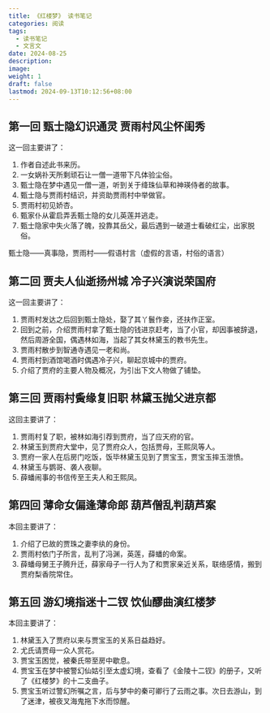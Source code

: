 ```yaml
---
title: 《红楼梦》 读书笔记
categories: 阅读
tags:
  - 读书笔记
  - 文言文
date: 2024-08-25
description: 
image: 
weight: 1
draft: false
lastmod: 2024-09-13T10:12:56+08:00
---
```


## 第一回 甄士隐幻识通灵 贾雨村风尘怀闺秀

这一回主要讲了：
1. 作者自述此书来历。
2. 一女娲䃼天所剩顽石让一僧一道带下凡体验尘俗。
3. 甄士隐在梦中遇见一僧一道，听到关于绛珠仙草和神瑛侍者的故事。
4. 甄士隐与贾雨村结识，并资助贾雨村中举做官。
5. 贾雨村初见娇杏。
6. 甄家仆从霍启弄丢甄士隐的女儿英莲并逃走。
7. 甄士隐家中失火落了魄，投靠其岳父，最后遇到一破道士看破红尘，出家脱俗。

甄士隐——真事隐，贾雨村——假语村言（虚假的言语，村俗的语言）

## 第二回 贾夫人仙逝扬州城 冷子兴演说荣国府

这一回主要讲了：
1. 贾雨村发达之后回到甄士隐处，娶了其丫鬟作妾，还扶作正室。
2. 回到之前，介绍贾雨村拿了甄士隐的钱进京赶考，当了小官，却因事被辞退，然后周游全国，偶遇林如海，当起了其女林黛玉的教书先生。
3. 贾雨村散步到智通寺遇见一老和尚。
4. 贾雨村到酒馆喝酒时偶遇冷子兴，聊起京城中的贾府。
5. 介绍了贾府的主要人物及概况，为引出下文人物做了铺垫。

## 第三回 贾雨村夤缘复旧职 林黛玉抛父进京都  
  
这回主要讲了：  
1. 贾雨村复了职，被林如海引荐到贾府，当了应天府的官。  
2. 林黛玉到贾府大堂中，见了贾府众人，包括贾母，王熙凤等人。  
3. 贾府一家人在后房门吃饭，饭毕林黛玉见到了贾宝玉，贾宝玉摔玉泄愤。  
4. 林黛玉与鹦哥、袭人夜聊。  
5. 薛蟠闹事的书信传至王夫人和王熙凤。

## 第四回 薄命女偏逢薄命郎 葫芦僧乱判葫芦案  
  
本回主要讲了：  
1. 介绍了已故的贾珠之妻李纨的身份。  
2. 贾雨村依门子所言，乱判了冯渊，英莲，薛蟠的命案。  
3. 薛蟠母舅王子腾升迁，薛家母子一行人为了和贾家亲近关系，联络感情，搬到贾府梨香院常住。

## 第五回 游幻境指迷十二钗 饮仙醪曲演红楼梦

本回主要讲了：
1. 林黛玉入了贾府以来与贾宝玉的关系日益趋好。
2. 尤氏请贾母一众人赏花。
3. 贾宝玉困觉，被秦氏带至房中歇息。
4. 贾宝玉在梦中被警幻仙姑引至太虚幻境，查看了《金陵十二钗》的册子，又听了《红楼梦》的十二支曲子。
5. 贾宝玉听过警幻所嘱之言，后与梦中的秦可卿行了云雨之事。次日去游山，到了迷津，被夜叉海鬼拖下水而惊醒。